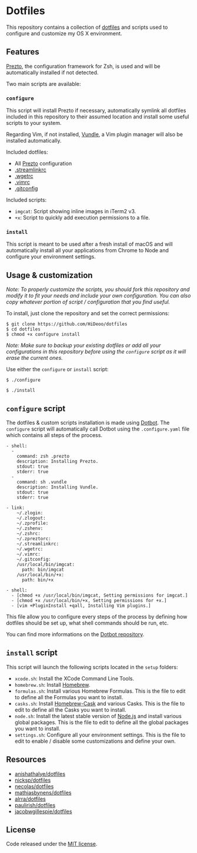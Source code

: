 # Dotfiles

This repository contains a collection of [dotfiles](https://dotfiles.github.io/) and scripts used to configure and customize my OS X environment.

## Features

[Prezto](https://github.com/zsh-users/prezto), the configuration framework for Zsh, is used and will be automatically installed if not detected.

Two main scripts are available:

### `configure`

This script will install Prezto if necessary, automatically symlink all dotfiles included in this repository to their assumed location and install some useful scripts to your system.

Regarding Vim, if not installed, [Vundle](https://github.com/VundleVim/Vundle.vim), a Vim plugin manager will also be installed automatically.

Included dotfiles:

  * All [Prezto](https://github.com/zsh-users/prezto) configuration
  * [.streamlinkrc](https://streamlink.github.io/cli.html#cli-streamlinkrc)
  * [.wgetrc](https://www.gnu.org/software/wget/manual/html_node/Wgetrc-Commands.html)
  * [.vimrc](http://www.vim.org/docs.php)
  * [.gitconfig](https://git-scm.com/docs/git-config)

Included scripts:

  * `imgcat`: Script showing inline images in iTerm2 v3.
  * `+x`: Script to quickly add execution permissions to a file.

### `install`

This script is meant to be used after a fresh install of macOS and will automatically install all your applications from Chrome to Node and configure your environment settings.

## Usage & customization

*Note: To properly customize the scripts, you should fork this repository and modify it to fit your needs and include your own configuration. You can also copy whatever portion of script / configuration that you find useful.*

To install, just clone the repository and set the correct permissions:

```
$ git clone https://github.com/HiDeoo/dotfiles
$ cd dotfiles
$ chmod +x configure install
```

*Note: Make sure to backup your existing dotfiles or add all your configurations in this repository before using the `configure` script as it will erase the current ones.*

Use either the `configure` or `install` script:

```
$ ./configure
```

```
$ ./install
```

## `configure` script

The dotfiles & custom scripts installation is made using [Dotbot](https://github.com/anishathalye/dotbot). The `configure` script will automatically call Dotbot using the `.configure.yaml` file which contains all steps of the process.

```
- shell:
  -
    command: zsh .prezto
    description: Installing Prezto.
    stdout: true
    stderr: true
  -
    command: sh .vundle
    description: Installing Vundle.
    stdout: true
    stderr: true

- link:
    ~/.zlogin:
    ~/.zlogout:
    ~/.zprofile:
    ~/.zshenv:
    ~/.zshrc:
    ~/.zpreztorc:
    ~/.streamlinkrc:
    ~/.wgetrc:
    ~/.vimrc:
    ~/.gitconfig:
    /usr/local/bin/imgcat:
      path: bin/imgcat
    /usr/local/bin/+x:
      path: bin/+x

- shell:
  - [chmod +x /usr/local/bin/imgcat, Setting permissions for imgcat.]
  - [chmod +x /usr/local/bin/+x, Setting permissions for +x.]
  - [vim +PluginInstall +qall, Installing Vim plugins.]
```

This file allow you to configure every steps of the process by defining how dotfiles should be set up, what shell commands should be run, etc.

You can find more informations on the [Dotbot repository](https://github.com/anishathalye/dotbot).

## `install` script

This script will launch the following scripts located in the `setup` folders:

- `xcode.sh`: Install the XCode Command Line Tools.
- `homebrew.sh`: Install [Homebrew](https://brew.sh/).
- `formulas.sh`: Install various Homebrew Formulas. This is the file to edit to define all the Formulas you want to install.
- `casks.sh`: Install [Homebrew-Cask](https://caskroom.github.io/) and various Casks. This is the file to edit to define all the Casks you want to install.
- `node.sh`: Install the latest stable version of [Node.js](https://nodejs.org) and install various global packages. This is the file to edit to define all the global packages you want to install.
- `settings.sh`: Configure all your environment settings. This is the file to edit to enable / disable some customizations and define your own.

## Resources

* [anishathalye/dotfiles](https://github.com/anishathalye/dotfiles)
* [nicksp/dotfiles](https://github.com/nicksp/dotfiles)
* [necolas/dotfiles](https://github.com/necolas/dotfiles)
* [mathiasbynens/dotfiles](https://github.com/mathiasbynens/dotfiles)
* [alrra/dotfiles](https://github.com/alrra/dotfiles)
* [paulirish/dotfiles](https://github.com/paulirish/dotfiles)
* [jacobwgillespie/dotfiles](https://github.com/jacobwgillespie/dotfiles)


## License

Code released under the [MIT license](https://github.com/HiDeoo/dotfiles/blob/master/LICENSE.md).
